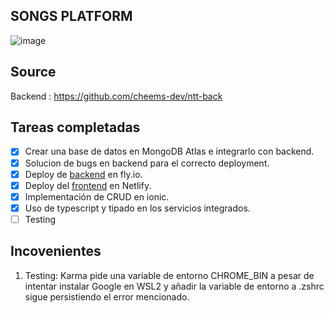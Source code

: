 ## SONGS PLATFORM
<p align="center">

![image](https://user-images.githubusercontent.com/38531618/210079249-90f23e19-8a0c-4b00-8342-5c04709aa49d.png)

</p>

## Source
Backend : https://github.com/cheems-dev/ntt-back

## Tareas completadas

- [x] Crear una base de datos en MongoDB Atlas e integrarlo con backend.
- [x] Solucion de bugs en backend para el correcto deployment.
- [x] Deploy de [backend](https://github.com/cheems-dev/ntt-back) en fly.io.
- [x] Deploy del [frontend](https://beautiful-crumble-e48f83.netlify.app/) en Netlify.
- [x] Implementación de CRUD en ionic.
- [x] Uso de typescript y tipado en los servicios integrados.
- [ ] Testing

## Incovenientes
1. Testing:
   Karma pide una variable de entorno CHROME_BIN a pesar de intentar instalar Google en WSL2 y añadir la variable de entorno a .zshrc sigue persistiendo el error mencionado.
